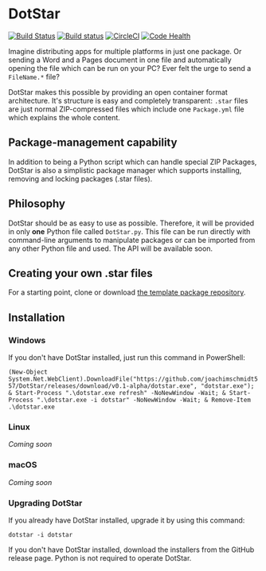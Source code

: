 # DotStar

[![Build Status](https://travis-ci.org/joachimschmidt557/DotStar.svg?branch=master)](https://travis-ci.org/joachimschmidt557/DotStar)
[![Build status](https://ci.appveyor.com/api/projects/status/oocppvl6ct23p6q7?svg=true)](https://ci.appveyor.com/project/joachimschmidt557/dotstar)
[![CircleCI](https://circleci.com/gh/joachimschmidt557/DotStar.svg?style=svg)](https://circleci.com/gh/joachimschmidt557/DotStar)
[![Code Health](https://landscape.io/github/joachimschmidt557/DotStar/master/landscape.svg?style=flat)](https://landscape.io/github/joachimschmidt557/DotStar/master)

Imagine distributing apps for multiple platforms in just one package. Or sending
a Word and a Pages document in one file and automatically opening the file which
can be run on your PC? Ever felt the urge to send a `FileName.*` file? 

DotStar makes this possible by providing an open container format architecture.
It's structure is easy and completely transparent: `.star` files are just normal
ZIP-compressed files which include one `Package.yml` file which explains the
whole content. 

## Package-management capability

In addition to being a Python script which can handle special ZIP Packages,
DotStar is also a simplistic package manager which supports installing,
removing and locking packages (.star files).

## Philosophy

DotStar should be as easy to use as possible. Therefore, it will be provided in
only **one** Python file called `DotStar.py`. This file can be run directly with
command-line arguments to manipulate packages or can be imported from any other
Python file and used. The API will be available soon.

## Creating your own .star files

For a starting point, clone or download
[the template package repository](https://github.com/joachimschmidt557/DotStarTemplatePackage).

## Installation

### Windows

If you don't have DotStar installed, just run this command in PowerShell:

`(New-Object System.Net.WebClient).DownloadFile("https://github.com/joachimschmidt557/DotStar/releases/download/v0.1-alpha/dotstar.exe", "dotstar.exe"); & Start-Process ".\dotstar.exe refresh" -NoNewWindow -Wait; & Start-Process ".\dotstar.exe -i dotstar" -NoNewWindow -Wait; & Remove-Item .\dotstar.exe`

### Linux

*Coming soon*

### macOS

*Coming soon*

### Upgrading DotStar

If you already have DotStar installed, upgrade it by using this command:

`dotstar -i dotstar`

If you don't have DotStar installed, download the installers from the GitHub
release page. Python is not required to operate DotStar.
